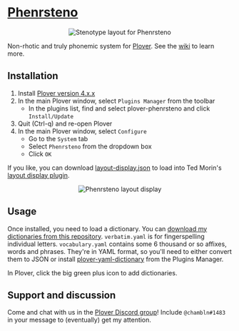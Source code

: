 # [Phenrsteno](https://github.com/chambln/plover-phenrsteno/wiki)

<p align="center"><img src="https://raw.githubusercontent.com/wiki/chambln/plover-phenrsteno/png/layout.png" alt="Stenotype layout for Phenrsteno"/> </p>

Non-rhotic and truly phonemic system for [Plover](https://github.com/openstenoproject/plover). See the [wiki](https://github.com/chambln/plover-phenrsteno/wiki) to learn more.

## Installation

1.  Install [Plover version 4.x.x][plover-releases]
2.  In the main Plover window, select `Plugins Manager` from the toolbar
      - In the plugins list, find and select plover-phenrsteno and click `Install/Update`
3.  Quit (Ctrl-q) and re-open Plover
4.  In the main Plover window, select `Configure`
      - Go to the `System` tab
      - Select `Phenrsteno` from the dropdown box
      - Click `OK`

If you like, you can download [layout-display.json][layout-display-json] to load into Ted Morin's [layout display plugin][plover-layout-display].  

<p align="center">
    <img src="https://raw.githubusercontent.com/wiki/chambln/plover-phenrsteno/png/layout-display.png" alt="Phenrsteno layout display"/>
</p>

## Usage

Once installed, you need to load a dictionary. You can [download my dictionaries from this repository](https://github.com/chambln/plover-phenrsteno/tree/master/yaml). `verbatim.yaml` is for fingerspelling individual letters. `vocabulary.yaml` contains some 6 thousand or so affixes, words and phrases. They're in YAML format, so you'll need to either convert them to JSON or install [plover-yaml-dictionary](plover-yaml-dictionary) from the Plugins Manager.
<!-- TODO: Set up automatic YAML-to-JSON conversion in this repo -->

In Plover, click the big green plus icon to add dictionaries.

## Support and discussion

Come and chat with us in the [Plover Discord group][discord]! Include `@chambln#1483` in your message to (eventually) get my attention.

[plover-releases]: https://github.com/openstenoproject/plover/releases
[layout-display-json]: https://github.com/chambln/plover-phenrsteno/blob/master/layout-display.json
[plover-layout-display]: https://github.com/morinted/plover_layout_display
[plover-yaml-dictionary]: https://github.com/nsmarkop/plover_yaml_dictionary
[discord]: https://discord.gg/0lQde43a6dGmAMp2
